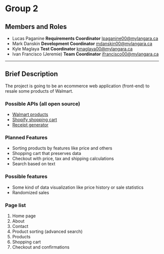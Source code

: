 # Group 2

## Members and Roles

- Lucas Paganine **Requirements Coordinator** <lpaganine00@mylangara.ca>
- Mark Danskin **Development Coordinator** <mdanskin00@mylangara.ca>
- Kyle Maglaya **Test Coordinator** <kmaglaya00@mylangara.ca>
- Ivan Francisco (Jeremie) **Team Coordinator** <ifrancisco00@mylangara.ca>

---

## Brief Description

The project is going to be an ecommerce web application (front-end) to resale some products of Walmart.

### Possible APIs (all open source)

- [Walmart products](https://rapidapi.com/axesso/api/axesso-walmart-data-service/)
- [Shopify shopping cart](https://rapidapi.com/volodimir.kudriachenko/api/Shopify/)
- [Receipt generator](https://rapidapi.com/OxeBox/api/generate-and-send-pdf-receipts-via-email/)

### Planned Features

- Sorting products by features like price and others
- Shopping cart that preserves data
- Checkout with price, tax and shipping calculations
- Search based on text

### Possible features

- Some kind of data visualization like price history or sale statistics
- Randomized sales

### Page list

1. Home page
2. About
3. Contact
4. Product sorting (advanced search)
5. Products
6. Shopping cart
7. Checkout and confirmations
